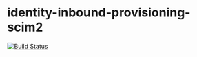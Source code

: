 # identity-inbound-provisioning-scim2
[![Build Status](http://192.168.8.101:8080/job/Test/badge/icon)](http://192.168.8.101:8080/job/Test/)
